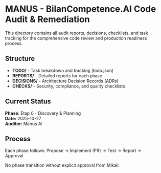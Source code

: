 # MANUS - BilanCompetence.AI Code Audit & Remediation

This directory contains all audit reports, decisions, checklists, and task tracking for the comprehensive code review and production readiness process.

## Structure

- **TODO/** - Task breakdown and tracking (todo.json)
- **REPORTS/** - Detailed reports for each phase
- **DECISIONS/** - Architecture Decision Records (ADRs)
- **CHECKS/** - Security, compliance, and quality checklists

## Current Status

**Phase:** Etap 0 - Discovery & Planning  
**Date:** 2025-10-27  
**Auditor:** Manus AI

## Process

Each phase follows: Propose → Implement (PR) → Test → Report → Approval

No phase transition without explicit approval from Mikail.

